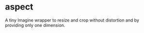# aspect
A tiny Imagine wrapper to resize and crop without distortion and by providing only one dimension.
